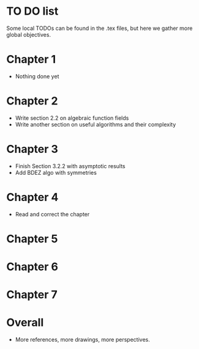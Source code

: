 TO DO list
==========

Some local TODOs can be found in the .tex files, but here we gather more global
objectives.

Chapter 1
=========

- Nothing done yet

Chapter 2
=========

- Write section 2.2 on algebraic function fields
- Write another section on useful algorithms and their complexity

Chapter 3
=========

- Finish Section 3.2.2 with asymptotic results
- Add BDEZ algo with symmetries

Chapter 4
=========

- Read and correct the chapter

Chapter 5
=========

Chapter 6
=========

Chapter 7
=========

Overall
=======

- More references, more drawings, more perspectives.
